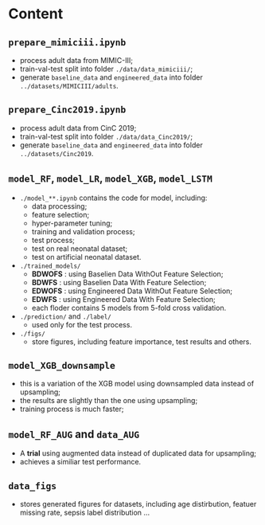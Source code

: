 # Content

## `prepare_mimiciii.ipynb`
* process adult data from MIMIC-III;
* train-val-test split into folder `./data/data_mimiciii/`;
* generate `baseline_data` and `engineered_data` into folder `../datasets/MIMICIII/adults`.

## `prepare_Cinc2019.ipynb`
* process adult data from CinC 2019;
* train-val-test split into folder `./data/data_Cinc2019/`;
* generate `baseline_data` and `engineered_data` into folder `../datasets/Cinc2019`.

## `model_RF`, `model_LR`, `model_XGB`, `model_LSTM`
* `./model_**.ipynb` contains the code for model, including:
    * data processing;
    * feature selection;
    * hyper-parameter tuning;
    * training and validation process;
    * test process;
    * test on real neonatal dataset;
    * test on artificial neonatal dataset.
* `./trained_models/`
    * **BDWOFS** : using Baselien Data WithOut Feature Selection;
    * **BDWFS** : using Baselien Data With Feature Selection;
    * **EDWOFS** : using Engineered Data WithOut Feature Selection;
    * **EDWFS** : using Engineered Data With Feature Selection;
    * each floder contains 5 models from 5-fold cross validation.
* `./prediction/` and `./label/`
    * used only for the test process.
* `./figs/`
    * store figures, including feature importance, test results and others.

## `model_XGB_downsample`
* this is a variation of the XGB model using downsampled data instead of upsampling;
* the results are slightly than the one using upsampling;
* training process is much faster;

## `model_RF_AUG` and `data_AUG`
* A **trial** using augmented data instead of duplicated data for upsampling;
* achieves a similiar test performance.

## `data_figs`
*  stores generated figures for datasets, including age distirbution, featuer missing rate, sepsis label distribution ...


